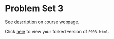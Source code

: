 # Problem Set 3

See [description](https://rudeboybert.github.io/STAT495/#problem_set_3) on course webpage.

Click [here](http://htmlpreview.github.io/?https://github.com/cflight2017/PS03/blob/master/PS03.html) to view your forked version of `PS03.html`.
